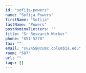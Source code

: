 ```yaml
---
id: "sofija-powers"
name: "Sofija Powers"
firstName: "Sofija"
lastName: "Powers"
postNominalLetters: ""
title: "Sr Research Worker"
phone: "851-5270"
fax: ""
email: "sv2458@cumc.columbia.edu"
room: "507"
url: ""
tags: []
---
```

